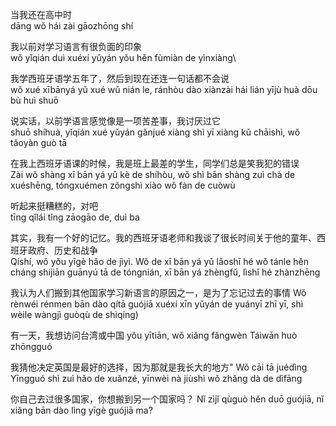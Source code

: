当我还在高中时\
dāng wǒ hái zài gāozhōng shí

我以前对学习语言有很负面的印象\
wǒ yǐqián duì xuéxí yǔyán yǒu hěn fùmiàn de yìnxiàng\

我学西班牙语学五年了，然后到现在还连一句话都不会说\
wǒ xué xībānyá yǔ xué wǔ nián le, ránhòu dào xiànzài hái lián yījù huà dōu bù huì shuō

说实话，以前学语言感觉像是一项苦差事，我讨厌过它\
shuō shíhuà, yǐqián xué yǔyán gǎnjué xiàng shì yī xiàng kǔ chāishì, wǒ tǎoyàn guò tā

在我上西班牙语课的时候，我是班上最差的学生，同学们总是笑我犯的错误\
Zài wǒ shàng xī bān yá yǔ kè de shíhòu, wǒ shì bān shàng zuì chà de xuéshēng, tóngxuémen zǒngshì xiào wǒ fàn de cuòwù

听起来挺糟糕的，对吧\
tīng qǐlái tǐng zāogāo de, duì ba

其实，我有一个好的记忆。我的西班牙语老师和我谈了很长时间关于他的童年、西班牙政府、历史和战争\
Qíshí, wǒ yǒu yīgè hǎo de jìyì. Wǒ de xī bān yá yǔ lǎoshī hé wǒ tánle hěn cháng shíjiān guānyú tā de tóngnián, xī bān yá zhèngfǔ, lìshǐ hé zhànzhēng

我认为人们搬到其他国家学习新语言的原因之一，是为了忘记过去的事情
Wǒ rènwéi rénmen bān dào qítā guójiā xuéxí xīn yǔyán de yuányī zhī yī, shì wèile wàngjì guòqù de shìqíng)

有一天，我想访问台湾或中国
yǒu yītiān, wǒ xiǎng fǎngwèn Táiwān huò zhōngguó

我猜他决定英国是最好的选择，因为那就是我长大的地方"
Wǒ cāi tā juédìng Yīngguó shì zuì hǎo de xuǎnzé, yīnwèi nà jiùshì wǒ zhǎng dà de dìfāng

你自己去过很多国家，你想搬到另一个国家吗？
Nǐ zìjǐ qùguò hěn duō guójiā, nǐ xiǎng bān dào lìng yīgè guójiā ma?
